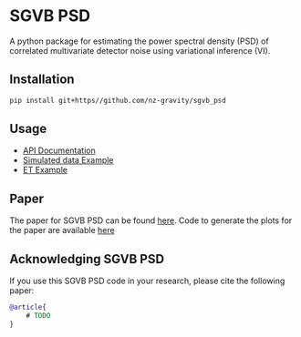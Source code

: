 # SGVB PSD

A python package for estimating the power spectral density (PSD) 
of correlated multivariate detector noise using variational inference (VI).


## Installation

```bash
pip install git+https//github.com/nz-gravity/sgvb_psd
```

## Usage

- [API Documentation](api.md)
- [Simulated data Example](examples/simulation_example.ipynb)
- [ET Example](examples/ET_example.ipynb)

## Paper

The paper for SGVB PSD can be found [here](https://arxiv.org/).
Code to generate the plots for the paper are available [here](https://github.com/nz-gravity/sgvb_psd_paper)


## Acknowledging SGVB PSD
If you use this SGVB PSD code in your research, please cite the following paper:
```bibtex
@article{
    # TODO
}
```
